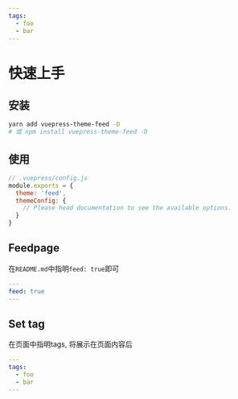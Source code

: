 ```yaml
---
tags:
  - foo
  - bar
---
```


# 快速上手

## 安装

```bash
yarn add vuepress-theme-feed -D
# 或 npm install vuepress-theme-feed -D
```

<!-- more -->

## 使用

```js
// .vuepress/config.js
module.exports = {
  theme: 'feed',
  themeConfig: {
    // Please head documentation to see the available options.
  }
}
```

## Feedpage
在`README.md`中指明`feed: true`即可
```yml
---
feed: true
---
```

## Set tag
在页面中指明tags, 将展示在页面内容后
```yml
---
tags:
  - foo
  - bar
---
```

